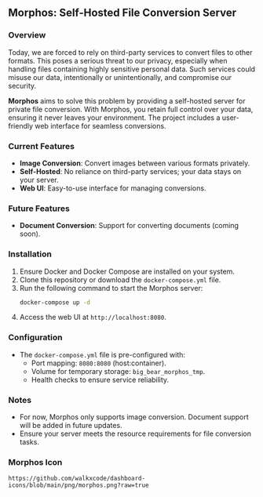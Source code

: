 ## Morphos: Self-Hosted File Conversion Server

### Overview

Today, we are forced to rely on third-party services to convert files to other formats. This poses a serious threat to our privacy, especially when handling files containing highly sensitive personal data. Such services could misuse our data, intentionally or unintentionally, and compromise our security.

**Morphos** aims to solve this problem by providing a self-hosted server for private file conversion. With Morphos, you retain full control over your data, ensuring it never leaves your environment. The project includes a user-friendly web interface for seamless conversions.

### Current Features

- **Image Conversion**: Convert images between various formats privately.
- **Self-Hosted**: No reliance on third-party services; your data stays on your server.
- **Web UI**: Easy-to-use interface for managing conversions.

### Future Features

- **Document Conversion**: Support for converting documents (coming soon).

### Installation

1. Ensure Docker and Docker Compose are installed on your system.
2. Clone this repository or download the `docker-compose.yml` file.
3. Run the following command to start the Morphos server:
   ```bash
   docker-compose up -d
   ```
4. Access the web UI at `http://localhost:8080`.

### Configuration

- The `docker-compose.yml` file is pre-configured with:
  - Port mapping: `8080:8080` (host:container).
  - Volume for temporary storage: `big_bear_morphos_tmp`.
  - Health checks to ensure service reliability.

### Notes

- For now, Morphos only supports image conversion. Document support will be added in future updates.
- Ensure your server meets the resource requirements for file conversion tasks.

### Morphos Icon

```text
https://github.com/walkxcode/dashboard-icons/blob/main/png/morphos.png?raw=true
```
